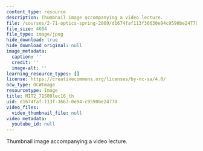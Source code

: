 ```yaml
---
content_type: resource
description: Thumbnail image accompanying a video lecture.
file: /courses/2-71-optics-spring-2009/d1674faf113f36630e94c9590be24770_MIT2_71S09lec16_th.jpg
file_size: 4684
file_type: image/jpeg
hide_download: true
hide_download_original: null
image_metadata:
  caption: ''
  credit: ''
  image-alt: ''
learning_resource_types: []
license: https://creativecommons.org/licenses/by-nc-sa/4.0/
ocw_type: OCWImage
resourcetype: Image
title: MIT2_71S09lec16_th
uid: d1674faf-113f-3663-0e94-c9590be24770
video_files:
  video_thumbnail_file: null
video_metadata:
  youtube_id: null
---
```

Thumbnail image accompanying a video lecture.